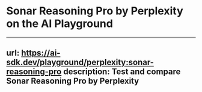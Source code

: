 # Sonar Reasoning Pro by Perplexity on the AI Playground


---
url: https://ai-sdk.dev/playground/perplexity:sonar-reasoning-pro
description: Test and compare Sonar Reasoning Pro by Perplexity
---
